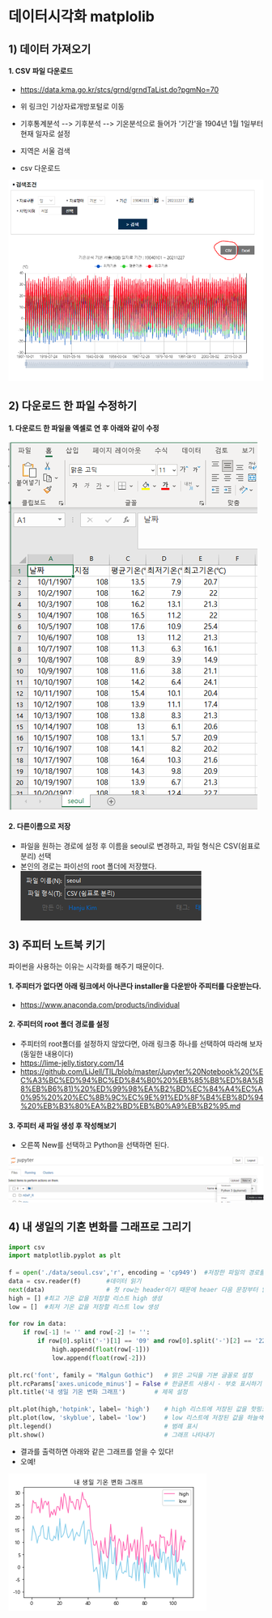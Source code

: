 

# 데이터시각화 matplolib



## 1) 데이터 가져오기 

#### 1. CSV 파일 다운로드

- https://data.kma.go.kr/stcs/grnd/grndTaList.do?pgmNo=70

- 위 링크인 기상자료개방포털로 이동
- 기후통계분석 --> 기후분석 --> 기온분석으로 들어가 '기간'을 1904년 1월 1일부터 현재 일자로 설정
- 지역은 서울 검색
- csv 다운로드

![image-20211228211223785](Data_visualization_matplolib.assets/image-20211228211223785.png)

## 2) 다운로드 한 파일 수정하기

#### 1. 다운로드 한 파일을 엑셀로 연 후 아래와 같이 수정

![image-20211228211350926](Data_visualization_matplolib.assets/image-20211228211350926.png)

#### 2. 다른이름으로 저장

- 파일을 원하는 경로에 설정 후 이름을 seoul로 변경하고, 파일 형식은 CSV(쉼표로 분리) 선택
- 본인의 경로는 파이선의 root 폴더에 저장했다.
![image-20211228211605443](Data_visualization_matplolib.assets/image-20211228211605443.png)



## 3) 주피터 노트북 키기

파이썬을 사용하는 이유는 시각화를 해주기 때문이다. 

#### 1. 주피터가 없다면 아래 링크에서 아나콘다 installer을 다운받아 주피터를 다운받는다.

- https://www.anaconda.com/products/individual

#### 2. 주피터의 root 폴더 경로를 설정

- 주피터의 root폴더를 설정하지 않았다면, 아래 링크중 하나를 선택하여 따라해 보자 (동일한 내용이다)
- https://lime-jelly.tistory.com/14
- https://github.com/LiJell/TIL/blob/master/Jupyter%20Notebook%20(%EC%A3%BC%ED%94%BC%ED%84%B0%20%EB%85%B8%ED%8A%B8%EB%B6%81)%20%ED%99%98%EA%B2%BD%EC%84%A4%EC%A0%95%20%20%EC%8B%9C%EC%9E%91%ED%8F%B4%EB%8D%94%20%EB%B3%80%EA%B2%BD%EB%B0%A9%EB%B2%95.md

#### 3. 주피터 새 파일 생성 후 작성해보기

- 오른쪽 New를 선택하고 Python을 선택하면 된다.

![image-20211228212625211](Data_visualization_matplolib.assets/image-20211228212625211.png)



## 4) 내 생일의 기혼 변화를 그래프로 그리기

```python
import csv
import matplotlib.pyplot as plt

f = open('./data/seoul.csv','r', encoding = 'cp949')  #저장한 파일의 경로를 입력하여 데이터를 연다                 
data = csv.reader(f)       #데이터 읽기
next(data)                 # 첫 row는 header이기 때문에 heaer 다음 문장부터 읽기 위해 이렇게 입력한다.
high = [] #최고 기온 값을 저장할 리스트 high 생성
low = []  #최저 기온 값을 저장할 리스트 low 생성

for row in data:
    if row[-1] != '' and row[-2] != '':                                    #최고 기온값과 최저 기온 값이 존재한다면 
        if row[0].split('-')[1] == '09' and row[0].split('-')[2] == '22':  # 날짜 값을 -문자를 기준으로 구분하여 저장
            high.append(float(row[-1]))                                    #최고 기온 값을 high 리스트에 저장
            low.append(float(row[-2]))                                     #최저 기온 값을 low 리스트에 저장

plt.rc('font', family = "Malgun Gothic")   # 맑은 고딕을 기본 글꼴로 설정
plt.rcParams['axes.unicode_minus'] = False # 한글폰트 사용시 - 부호 표시하기
plt.title('내 생일 기온 변화 그래프')        # 제목 설정

plt.plot(high,'hotpink', label= 'high')    # high 리스트에 저장된 값을 핫핑크로 표시하고 레이블 표시
plt.plot(low, 'skyblue', label= 'low')     # low 리스트에 저장된 값을 하늘색으로 표시하고 레이블 표시
plt.legend()                               # 범례 표시
plt.show()                                 # 그래프 나타내기
```

- 결과를 출력하면 아래와 같은 그래프를 얻을 수 있다!
- 오예!

![image-20211228213304814](Data_visualization_matplolib.assets/image-20211228213304814.png)
